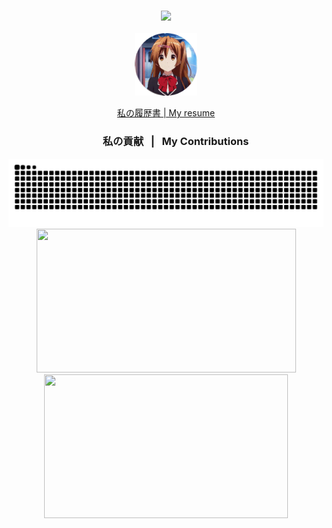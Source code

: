 <h3 align="center"> 
    <img src="https://readme-typing-svg.herokuapp.com/?font=sansserif&size=25&center=true&vCenter=true&width=600&height=30&duration=2300&lines=&nbsp;&nbsp;こんにちは！👋;+私はアクゼスティアです;+ウクライナ出身の情熱的な開発者です^_^;&nbsp;&nbsp;&nbsp;Hi+There!+👋;+I'm+Akzestia;+A+passionate+developer+from+Ukraine+^_^" />  
</h3>                    
<p align="center">                  
  <img src="assets/tenor-nibutani.gif" alt="Example" width="100" height="100">                        
</p>                       
<div align="center">                               
    <a href="https://github.com/Akzestia/Akzestia/blob/main/about/resume.md">私の履歴書 | My resume</a>      
</div>        
<div align="center">                
    <h3>&nbsp; &nbsp; &nbsp; &nbsp; 私の貢献 &nbsp; | &nbsp; My Contributions</h3> 
    <img alt="snake eating my contributions" src="https://raw.githubusercontent.com/Akzestia/Akzestia/output/github-contribution-grid-snake-dark.svg" />
</div>
<div align=center>   
    <img width=415 height=230 src="https://streak-stats.demolab.com/?user=akzestia&theme=dark" /> 
    <img width=390 height=230 src="https://github-readme-stats.vercel.app/api?username=akzestia&show_icons=true&theme=transparent">
</div>
       
<!-- <h3 align="center">⚒️ Arch <3 ⚒️</h3> 
<br/>
<div align="center">
    <img width=180 height=180 src="https://skillicons.dev/icons?i=arch" />
</div> -->
<!-- <div align="center">
    <img src="https://skillicons.dev/icons?i=qt,net,actix,react,redux,prisma,html,css,scss,flutter,neovim,arch,github,git,docker" />
    <img src="https://skillicons.dev/icons?i=c,cpp,cs,rust,typescript,js,java,php,lua,dart,postgres,mysql,cmake" /><br>
</div>
 -->
 
